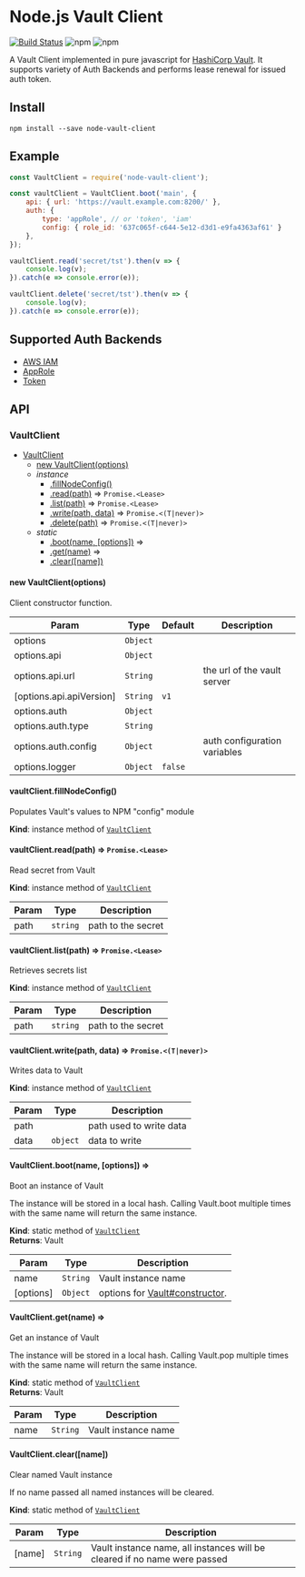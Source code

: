 # Node.js Vault Client

[![Build Status](https://travis-ci.org/namecheap/node-vault-client.svg?branch=master)](https://travis-ci.org/namecheap/node-vault-client)
![npm](https://img.shields.io/npm/v/node-vault-client)
![npm](https://img.shields.io/npm/dm/node-vault-client)

A Vault Client implemented in pure javascript for [HashiCorp Vault](https://github.com/hashicorp/vault).
It supports variety of Auth Backends and performs lease renewal for issued auth token.

## Install
```
npm install --save node-vault-client
```

## Example

```javascript
const VaultClient = require('node-vault-client');

const vaultClient = VaultClient.boot('main', {
    api: { url: 'https://vault.example.com:8200/' },
    auth: { 
        type: 'appRole', // or 'token', 'iam'
        config: { role_id: '637c065f-c644-5e12-d3d1-e9fa4363af61' } 
    },
});

vaultClient.read('secret/tst').then(v => {
    console.log(v);
}).catch(e => console.error(e));

vaultClient.delete('secret/tst').then(v => {
    console.log(v);
}).catch(e => console.error(e));
```

## Supported Auth Backends

* [AWS IAM](https://www.vaultproject.io/docs/auth/aws.html#iam-auth-method)
* [AppRole](https://www.vaultproject.io/docs/auth/approle.html)
* [Token](https://www.vaultproject.io/docs/auth/token.html)

## API

<a name="VaultClient"></a>

### VaultClient 

* [VaultClient](#VaultClient)
    * [new VaultClient(options)](#new_VaultClient_new)
    * _instance_
        * [.fillNodeConfig()](#VaultClient+fillNodeConfig)
        * [.read(path)](#VaultClient+read) ⇒ <code>Promise.&lt;Lease&gt;</code>
        * [.list(path)](#VaultClient+list) ⇒ <code>Promise.&lt;Lease&gt;</code>
        * [.write(path, data)](#VaultClient+write) ⇒ <code>Promise.&lt;(T\|never)&gt;</code>
        * [.delete(path)](#VaultClient+delete) ⇒ <code>Promise.&lt;(T\|never)&gt;</code>
    * _static_
        * [.boot(name, [options])](#VaultClient.boot) ⇒
        * [.get(name)](#VaultClient.get) ⇒
        * [.clear([name])](#VaultClient.clear)

<a name="new_VaultClient_new"></a>

#### new VaultClient(options)
Client constructor function.


| Param | Type | Default | Description |
| --- | --- | --- | --- |
| options | `Object` |  |  |
| options.api | <code>Object</code> |  |  |
| options.api.url | <code>String</code> |  | the url of the vault server |
| [options.api.apiVersion] | <code>String</code> | `v1` |  |
| options.auth | <code>Object</code> |  |  |
| options.auth.type | <code>String</code> |  |  |
| options.auth.config | <code>Object</code> |  | auth configuration variables |
| options.logger | <code>Object</code> | `false` |  | Logger that supports "error", "info", "warn", "trace", "debug" methods. Uses `console` by default. Pass `false` to disable logging. |

#### vaultClient.fillNodeConfig()
Populates Vault's values to NPM "config" module

**Kind**: instance method of [<code>VaultClient</code>](#VaultClient)  
<a name="VaultClient+read"></a>

#### vaultClient.read(path) ⇒ <code>Promise.&lt;Lease&gt;</code>
Read secret from Vault

**Kind**: instance method of [<code>VaultClient</code>](#VaultClient)  

| Param | Type | Description |
| --- | --- | --- |
| path | <code>string</code> | path to the secret |

<a name="VaultClient+list"></a>

#### vaultClient.list(path) ⇒ <code>Promise.&lt;Lease&gt;</code>
Retrieves secrets list

**Kind**: instance method of [<code>VaultClient</code>](#VaultClient)  

| Param | Type | Description |
| --- | --- | --- |
| path | <code>string</code> | path to the secret |

<a name="VaultClient+write"></a>

#### vaultClient.write(path, data) ⇒ <code>Promise.&lt;(T\|never)&gt;</code>
Writes data to Vault

**Kind**: instance method of [<code>VaultClient</code>](#VaultClient)  

| Param | Type | Description |
| --- | --- | --- |
| path |  | path used to write data |
| data | <code>object</code> | data to write |

<a name="VaultClient.boot"></a>

#### VaultClient.boot(name, [options]) ⇒
Boot an instance of Vault

The instance will be stored in a local hash. Calling Vault.boot multiple
times with the same name will return the same instance.

**Kind**: static method of [<code>VaultClient</code>](#VaultClient)  
**Returns**: Vault  

| Param | Type | Description |
| --- | --- | --- |
| name | <code>String</code> | Vault instance name |
| [options] | <code>Object</code> | options for [Vault#constructor](#new_VaultClient_new). |

<a name="VaultClient.get"></a>

#### VaultClient.get(name) ⇒
Get an instance of Vault

The instance will be stored in a local hash. Calling Vault.pop multiple
times with the same name will return the same instance.

**Kind**: static method of [<code>VaultClient</code>](#VaultClient)  
**Returns**: Vault  

| Param | Type | Description |
| --- | --- | --- |
| name | <code>String</code> | Vault instance name |

<a name="VaultClient.clear"></a>

#### VaultClient.clear([name])
Clear named Vault instance

If no name passed all named instances will be cleared.

**Kind**: static method of [<code>VaultClient</code>](#VaultClient)  

| Param | Type | Description |
| --- | --- | --- |
| [name] | <code>String</code> | Vault instance name, all instances will be cleared if no name were passed |